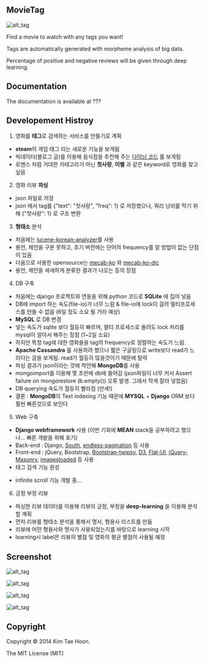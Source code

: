 MovieTag
-------------

![alt_tag](http://4.bp.blogspot.com/-YAJtTvUJQGE/U5Ln5tv_1fI/AAAAAAAAEBU/I9zPH4YfbBE/s1600/facebook.png)

Find a movie to watch with any tags you want!

Tags are automatically generated with morpheme analysis of big data.

Percentage of positive and negative reviews will be given through deep learning.


Documentation
-------------

The documentation is available at ???


Developement Histroy
--------------------

1. 영화를 **태그**로 검색하는 서비스를 만들기로 계획
 - **steam**의 게임 태그 라는 새로운 기능을 보게됨
 - 빅데이터(블로그 글)를 이용해 음식점을 추천해 주는 [다이닝 코드](http://www.diningcode.com/) 를 보게됨
 - 로멘스 처럼 거대한 카테고라기 아닌 **첫사랑**, **이별** 과 같은 keyword로 영화를 찾고 싶음
2. 영화 리뷰 **파싱**
 - json 파일로 저장
 - json 에서 tag를 {"text": "첫사랑", "freq": 1} 로 저장했으나, 쿼리 낭비를 막기 위해 {"첫사랑": 1} 로 구조 변환
3. **형태소** 분석
 - 처음에는 [lucene-korean-analyzer](https://github.com/need4spd/lucene-Korean-Analyzer)를 사용
 - 용언, 체언을 구분 못하고, 초기 버전에는 단어의 frequency를 알 방법이 없는 단점이 있음
 - 다음으로 사용한 opensource는 [mecab-ko](https://bitbucket.org/eunjeon/mecab-ko) 와 [mecab-ko-dic](https://bitbucket.org/eunjeon/mecab-ko-dic)
 - 용언, 체언을 세세하게 분류한 결과가 나오는 등의 장점
4. DB 구축
 - 처음에는 django 프로젝트와 연동을 위해 python 코드로 **SQLite** 에 집어 넣음
 - DB에 import 하는 속도(file-io)가 너무 느림 & file-io에 lock이 걸려 멀티프로세스를 만들 수 없음 (6일 정도 소요 될 거라 예상)
 - **MySQL** 로 DB 변경
 - 넣는 속도가 sqlite 보다 월등히 빠르며, 멀티 프로세스로 돌려도 lock 처리를 mysql이 알아서 해주는 장점 (1~2일 소요)
 - 하지만 특정 tag에 대한 영화들을 tag의 frequency로 정렬하는 속도가 느림.
 - **Apache Cassandra** 를 사용하려 했으나 짧은 구글링으로 write보다 read가 느리다는 글을 보게됨. read가 월등히 많을것이기 때문에 탈락
 - 파싱 결과가 json이라는 것에 착안해 **MongoDB**를 사용
 - mongoimport를 이용해 몇 초만에 db에 들어감 (json파일이 너무 커서 Assert failure on mongorestore (b.empty()) 오류 발생. 그래서 작게 잘라 넣었음)
 - DB querying 속도가 월등히 빨라짐 (만세!)
 - 결론 : **MongoDB**의 Text indexing 기능 때문에 **MYSQL** + **Django** ORM 보다 훨씬 빠른것으로 보인다
5. Web 구축
 - **Django webframework** 사용 (이번 기회에 **MEAN** stack을 공부하려고 했으나... 빠른 개발을 위해 포기)
 - Back-end : Django, [South](http://south.aeracode.org/), [endless-pagination](https://github.com/frankban/django-endless-pagination) 등 사용
 - Front-end : jQuery, Bootstrap, [Bootstrap-twipsy](http://okonski.org/twipsy-bootstrap/docs/javascript.html), [D3](http://d3js.org/), [Flat-UI](https://github.com/designmodo/Flat-UI), [jQuery-Masonry](http://desandro.github.io/masonry/), [imagesloaded](https://github.com/desandro/imagesloaded) 등 사용
 - 태그 검색 기능 완성
 * infinite scroll 기능 개발 중...
6. 긍정 부정 리뷰
 * 파싱한 리뷰 데이터를 이용해 리뷰의 긍정, 부정을 **deep-learning** 을 이용해 분석할 계획
 * 먼저 리뷰를 형태소 분석을 통해서 명사, 형용사 리스트를 만듦
 * 리뷰에 어떤 형용사와 명사가 사용되었는지를 바탕으로 learning 시작
 * learning시 label은 리뷰의 별점 및 영화의 평균 별점이 사용될 예정



Screenshot
----------

![alt_tag](http://2.bp.blogspot.com/--R1S12wrrOY/U5LZwXSLM5I/AAAAAAAAEA8/z0LoecZDA8Q/s1600/screenshot4.png)

![alt_tag](http://3.bp.blogspot.com/-xJ26vfyGTkE/U5BkjcRsyFI/AAAAAAAAD2c/dRWxviq7H8E/s1600/screenshot.png)

![alt_tag](http://1.bp.blogspot.com/-SWuaT4ztYsI/U5BlnJRslUI/AAAAAAAAD2w/obLLeYKJ0w8/s1600/screenshot2.png)

![alt_tag](http://2.bp.blogspot.com/-quHw9iA83wc/U5Bmxh_L7JI/AAAAAAAAD24/sSIA-25Gux4/s1600/screenshot3.png)

Copyright
---------

Copyright © 2014 Kim Tae Hoon.

The MIT License (MIT)
